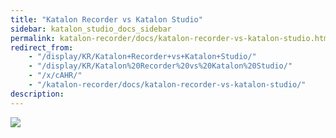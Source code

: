 ```yaml
---
title: "Katalon Recorder vs Katalon Studio" 
sidebar: katalon_studio_docs_sidebar
permalink: katalon-recorder/docs/katalon-recorder-vs-katalon-studio.html 
redirect_from:
    - "/display/KR/Katalon+Recorder+vs+Katalon+Studio/"
    - "/display/KR/Katalon%20Recorder%20vs%20Katalon%20Studio/"
    - "/x/cAHR/"
    - "/katalon-recorder/docs/katalon-recorder-vs-katalon-studio/"
description: 
---
```

![](https://github.com/katalon-studio/docs-images/raw/master/katalon-recorder/docs/katalon-recorder-vs-katalon-studio/KS-vs-KR-also-free.png)